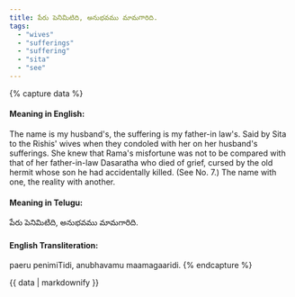 ```yaml
---
title: పేరు పెనిమిటిది, అనుభవము మామగారిది.
tags:
  - "wives"
  - "sufferings"
  - "suffering"
  - "sita"
  - "see"
---
```


{% capture data %}
#### Meaning in English:
The name is my husband's, the suffering is my father-in law's.
Said by Sita to the Rishis' wives when they condoled with her on her husband's sufferings. She knew that Rama's misfortune was not to be compared with that of her father-in-law Dasaratha who died of grief, cursed by the old hermit whose son he had accidentally killed.
(See No. 7.)
The name with one, the reality with another.

#### Meaning in Telugu:
పేరు పెనిమిటిది, అనుభవము మామగారిది.

#### English Transliteration:
paeru penimiTidi, anubhavamu maamagaaridi.
{% endcapture %}

<div class="notice">{{ data | markdownify }}</div>

